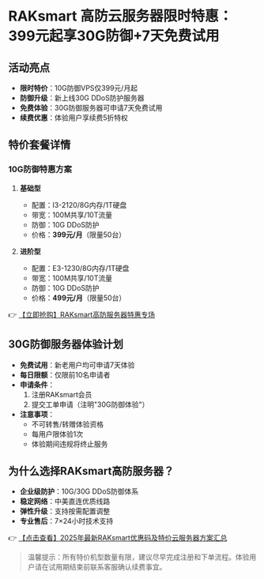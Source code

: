 # RAKsmart 高防云服务器限时特惠：399元起享30G防御+7天免费试用

## 活动亮点
- **限时特价**：10G防御VPS仅399元/月起
- **防御升级**：新上线30G DDoS防护服务器
- **免费体验**：30G防御服务器可申请7天免费试用
- **续费优惠**：体验用户享续费5折特权

## 特价套餐详情

### 10G防御特惠方案
1. **基础型**  
   - 配置：I3-2120/8G内存/1T硬盘  
   - 带宽：100M共享/10T流量  
   - 防御：10G DDoS防护  
   - 价格：**399元/月**（限量50台）

2. **进阶型**  
   - 配置：E3-1230/8G内存/1T硬盘  
   - 带宽：100M共享/10T流量  
   - 防御：10G DDoS防护  
   - 价格：**499元/月**（限量50台）

👉 [【立即抢购】RAKsmart高防服务器特惠专场](https://bit.ly/raksmart)

## 30G防御服务器体验计划
- **免费试用**：新老用户均可申请7天体验
- **每日限额**：仅限前10名申请者
- **申请条件**：
  1. 注册RAKsmart会员
  2. 提交工单申请（注明"30G防御体验"）
- **注意事项**：
  - 不可转售/转赠体验资格
  - 每用户限体验1次
  - 体验期间违规将终止服务

## 为什么选择RAKsmart高防服务器？
- **企业级防护**：10G/30G DDoS防御体系
- **稳定网络**：中美直连优质线路
- **弹性升级**：支持按需配置调整
- **专业售后**：7×24小时技术支持

👉 [【点击查看】2025年最新RAKsmart优惠码及特价云服务器方案汇总](https://bit.ly/raksmart)

> 温馨提示：所有特价机型数量有限，建议尽早完成注册和下单流程。体验用户请在试用期结束前联系客服确认续费事宜。